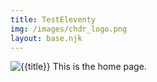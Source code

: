 ```yaml
---
title: TestEleventy
img: /images/chdr_logo.png
layout: base.njk
---
```


![{{title}}]({{img}})
This is the home page.
